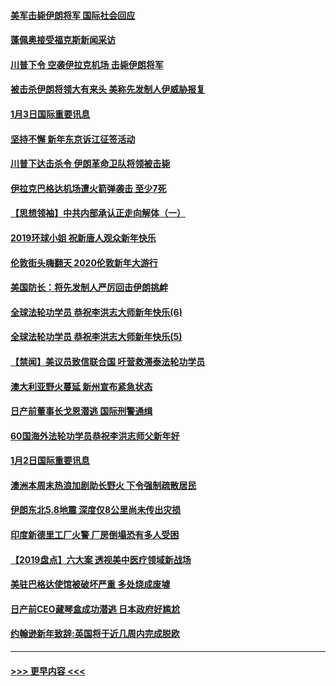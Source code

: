 #### [美军击毙伊朗将军 国际社会回应](../pages/prog202/a102744485.md?t=01040144) 
#### [蓬佩奥接受福克斯新闻采访](../pages/prog202/a102744480.md?t=01040144) 
#### [川普下令 空袭伊拉克机场 击毙伊朗将军](../pages/prog202/a102744470.md?t=01040144) 
#### [被击杀伊朗将领大有来头 美称先发制人伊威胁报复](../pages/prog202/a102744454.md?t=01040144) 
#### [1月3日国际重要讯息](../pages/prog202/a102744301.md?t=01040144) 
#### [坚持不懈 新年东京诉江征签活动](../pages/prog202/a102744303.md?t=01040144) 
#### [川普下达击杀令 伊朗革命卫队将领被击毙](../pages/prog202/a102741911.md?t=01040144) 
#### [伊拉克巴格达机场遭火箭弹袭击 至少7死](../pages/prog202/a102744115.md?t=01040144) 
#### [【思想领袖】中共内部承认正走向解体（一）](../pages/prog202/a102744097.md?t=01040144) 
#### [2019环球小姐 祝新唐人观众新年快乐](../pages/prog202/a102744043.md?t=01040144) 
#### [伦敦街头嗨翻天 2020伦敦新年大游行](../pages/prog202/a102743925.md?t=01040144) 
#### [美国防长：将先发制人严厉回击伊朗挑衅](../pages/prog202/a102743930.md?t=01040144) 
#### [全球法轮功学员 恭祝李洪志大师新年快乐(6)](../pages/prog202/a102743899.md?t=01040144) 
#### [全球法轮功学员 恭祝李洪志大师新年快乐(5)](../pages/prog202/a102743766.md?t=01040144) 
#### [【禁闻】美议员致信联合国 吁营救滞泰法轮功学员](../pages/prog202/a102743781.md?t=01040144) 
#### [澳大利亚野火蔓延 新州宣布紧急状态](../pages/prog202/a102743681.md?t=01040144) 
#### [日产前董事长戈恩潜逃 国际刑警通缉](../pages/prog202/a102743676.md?t=01040144) 
#### [60国海外法轮功学员恭祝李洪志师父新年好](../pages/prog202/a102743628.md?t=01040144) 
#### [1月2日国际重要讯息](../pages/prog202/a102743488.md?t=01040144) 
#### [澳洲本周末热浪加剧助长野火 下令强制疏散居民](../pages/prog202/a102743421.md?t=01040144) 
#### [伊朗东北5.8地震 深度仅8公里尚未传出灾损](../pages/prog202/a102743396.md?t=01040144) 
#### [印度新德里工厂火警 厂房倒塌恐有多人受困](../pages/prog202/a102743386.md?t=01040144) 
#### [【2019盘点】六大案 透视美中医疗领域新战场](../pages/prog202/a102743227.md?t=01040144) 
#### [美驻巴格达使馆被破坏严重 多处烧成废墟](../pages/prog202/a102743244.md?t=01040144) 
#### [日产前CEO藏琴盒成功潜逃 日本政府好尴尬](../pages/prog202/a102742937.md?t=01040144) 
#### [约翰逊新年致辞:英国将于近几周内完成脱欧](../pages/prog202/a102742956.md?t=01040144) 

----
#### [ >>> 更早内容 <<< ](../indexes/prog202-earlier.md)
